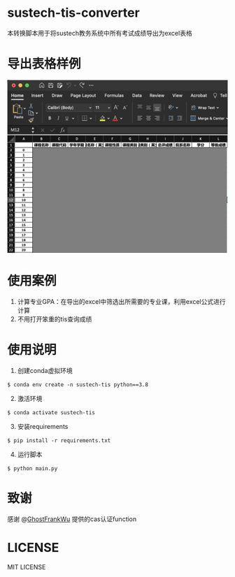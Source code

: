 # sustech-tis-converter

本转换脚本用于将sustech教务系统中所有考试成绩导出为excel表格

# 导出表格样例
![sample](./img/sample.png)

# 使用案例
1. 计算专业GPA：在导出的excel中筛选出所需要的专业课，利用excel公式进行计算
2. 不用打开笨重的tis查询成绩

# 使用说明
1. 创建conda虚拟环境
```shell
$ conda env create -n sustech-tis python==3.8
```
2. 激活环境
```shell
$ conda activate sustech-tis
```
3. 安装requirements
```shell
$ pip install -r requirements.txt
```
4. 运行脚本
```shell
$ python main.py  
```

# 致谢
感谢 @[GhostFrankWu](https://github.com/GhostFrankWu) 提供的cas认证function

# LICENSE
MIT LICENSE
